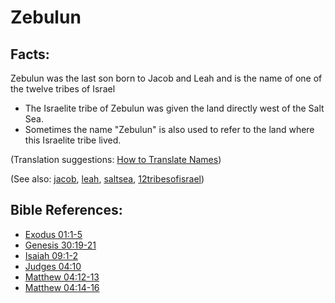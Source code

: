# Zebulun #

## Facts: ##

Zebulun was the last son born to Jacob and Leah and is the name of one of the twelve tribes of Israel

* The Israelite tribe of Zebulun was given the land directly west of the Salt Sea.
* Sometimes the name "Zebulun" is also used to refer to the land where this Israelite tribe lived.
  

(Translation suggestions: [How to Translate Names](https://git.door43.org/Door43/en-ta-translate-vol1/src/master/content/translate_names.md))

(See also: [jacob](../other/jacob.md), [leah](../other/leah.md), [saltsea](../other/saltsea.md), [12tribesofisrael](../other/12tribesofisrael.md))

## Bible References: ##

* [Exodus 01:1-5](https://door43.org/en/bible/notes/exo/01/01)
* [Genesis 30:19-21](https://door43.org/en/bible/notes/gen/30/19)
* [Isaiah 09:1-2](https://door43.org/en/bible/notes/isa/09/01)
* [Judges 04:10](https://door43.org/en/bible/notes/jdg/04/10)
* [Matthew 04:12-13](https://door43.org/en/bible/notes/mat/04/12)
* [Matthew 04:14-16](https://door43.org/en/bible/notes/mat/04/14)

